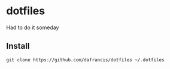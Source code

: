 # dotfiles

Had to do it someday

## Install

`git clone https://github.com/dafrancis/dotfiles ~/.dotfiles`
